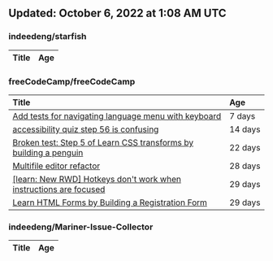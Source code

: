 ## Updated: October 6, 2022 at 1:08 AM UTC


### indeedeng/starfish
|**Title**|**Age**|
|:----|:----|


### freeCodeCamp/freeCodeCamp
|**Title**|**Age**|
|:----|:----|
|[Add tests for navigating language menu with keyboard](https://github.com/freeCodeCamp/freeCodeCamp/issues/47649)|7&nbsp;days|
|[accessibility quiz step 56 is confusing](https://github.com/freeCodeCamp/freeCodeCamp/issues/47588)|14&nbsp;days|
|[Broken test: Step 5 of Learn CSS transforms by building a penguin](https://github.com/freeCodeCamp/freeCodeCamp/issues/47513)|22&nbsp;days|
|[Multifile editor refactor](https://github.com/freeCodeCamp/freeCodeCamp/issues/47467)|28&nbsp;days|
|[[learn: New RWD] Hotkeys don't work when instructions are focused ](https://github.com/freeCodeCamp/freeCodeCamp/issues/47457)|29&nbsp;days|
|[Learn HTML Forms by Building a Registration Form](https://github.com/freeCodeCamp/freeCodeCamp/issues/47456)|29&nbsp;days|


### indeedeng/Mariner-Issue-Collector
|**Title**|**Age**|
|:----|:----|